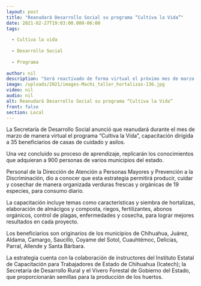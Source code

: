 ```yaml
---
layout: post
title: "Reanudará Desarrollo Social su programa “Cultiva la Vida”"
date: 2021-02-27T19:03:00.000-06:00
tags:
  
  - Cultiva la vida
  
  - Desarrollo Social
  
  - Programa
  
author: nil
description: "Será reactivado de forma virtual el próximo mes de marzo y es dirigido a 35 beneficiarios de casas de cuidado y asilos, quienes replicarán los conocimientos que adquieran a 900 personas de varios municipios del estado"
image: /uploads/2021/images-Machi_taller_hortalizas-136.jpg
video: nil
audio: nil
alt: Reanudará Desarrollo Social su programa “Cultiva la Vida”
front: false
section: Local
---
```


La Secretaría de Desarrollo Social anunció que reanudará durante el mes de marzo de manera virtual el programa “Cultiva la Vida”, capacitación dirigida a 35 beneficiarios de casas de cuidado y asilos.

Una vez concluido su proceso de aprendizaje, replicarán los conocimientos que adquieran a 900 personas de varios municipios del estado.

Personal de la Dirección de Atención a Personas Mayores y Prevención a la Discriminación, dio a conocer que esta estrategia permitirá producir, cuidar y cosechar de manera organizada verduras frescas y orgánicas de 19 especies, para consumo diario.

La capacitación incluye temas como características y siembra de hortalizas, elaboración de almácigos y composta, riegos, fertilizantes, abonos orgánicos, control de plagas, enfermedades y cosecha, para lograr mejores resultados en cada proyecto.

Los beneficiarios son originarios de los municipios de Chihuahua, Juárez, Aldama, Camargo, Saucillo, Coyame del Sotol, Cuauhtémoc, Delicias, Parral, Allende y Santa Bárbara.

La estrategia cuenta con la colaboración de instructores del Instituto Estatal de Capacitación para Trabajadores de Estado de Chihuahua (Icatech); la Secretaría de Desarrollo Rural y el Vivero Forestal de Gobierno del Estado, que proporcionarán semillas para la producción de los huertos.